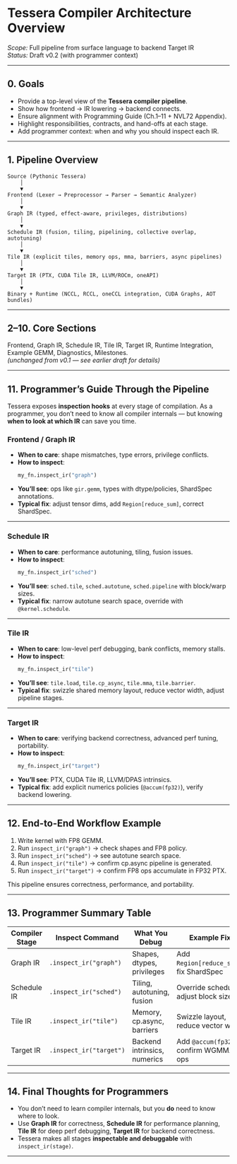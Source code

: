 # Tessera Compiler Architecture Overview
*Scope:* Full pipeline from surface language to backend Target IR  
*Status:* Draft v0.2 (with programmer context)

---

## 0. Goals
- Provide a top-level view of the **Tessera compiler pipeline**.  
- Show how frontend → IR lowering → backend connects.  
- Ensure alignment with Programming Guide (Ch.1–11 + NVL72 Appendix).  
- Highlight responsibilities, contracts, and hand-offs at each stage.  
- Add programmer context: when and why you should inspect each IR.

---

## 1. Pipeline Overview

```text
Source (Pythonic Tessera)
    │
    ▼
Frontend (Lexer → Preprocessor → Parser → Semantic Analyzer)
    │
    ▼
Graph IR (typed, effect-aware, privileges, distributions)
    │
    ▼
Schedule IR (fusion, tiling, pipelining, collective overlap, autotuning)
    │
    ▼
Tile IR (explicit tiles, memory ops, mma, barriers, async pipelines)
    │
    ▼
Target IR (PTX, CUDA Tile IR, LLVM/ROCm, oneAPI)
    │
    ▼
Binary + Runtime (NCCL, RCCL, oneCCL integration, CUDA Graphs, AOT bundles)
```

---

## 2–10. Core Sections
Frontend, Graph IR, Schedule IR, Tile IR, Target IR, Runtime Integration, Example GEMM, Diagnostics, Milestones.  
*(unchanged from v0.1 — see earlier draft for details)*

---

## 11. Programmer’s Guide Through the Pipeline

Tessera exposes **inspection hooks** at every stage of compilation. As a programmer, you don’t need to know all compiler internals — but knowing **when to look at which IR** can save you time.

### Frontend / Graph IR
- **When to care**: shape mismatches, type errors, privilege conflicts.  
- **How to inspect**:  
  ```python
  my_fn.inspect_ir("graph")
  ```
- **You’ll see**: ops like `gir.gemm`, types with dtype/policies, ShardSpec annotations.  
- **Typical fix**: adjust tensor dims, add `Region[reduce_sum]`, correct ShardSpec.  

---

### Schedule IR
- **When to care**: performance autotuning, tiling, fusion issues.  
- **How to inspect**:  
  ```python
  my_fn.inspect_ir("sched")
  ```
- **You’ll see**: `sched.tile`, `sched.autotune`, `sched.pipeline` with block/warp sizes.  
- **Typical fix**: narrow autotune search space, override with `@kernel.schedule`.  

---

### Tile IR
- **When to care**: low-level perf debugging, bank conflicts, memory stalls.  
- **How to inspect**:  
  ```python
  my_fn.inspect_ir("tile")
  ```
- **You’ll see**: `tile.load`, `tile.cp_async`, `tile.mma`, `tile.barrier`.  
- **Typical fix**: swizzle shared memory layout, reduce vector width, adjust pipeline stages.  

---

### Target IR
- **When to care**: verifying backend correctness, advanced perf tuning, portability.  
- **How to inspect**:  
  ```python
  my_fn.inspect_ir("target")
  ```
- **You’ll see**: PTX, CUDA Tile IR, LLVM/DPAS intrinsics.  
- **Typical fix**: add explicit numerics policies (`@accum(fp32)`), verify backend lowering.  

---

## 12. End-to-End Workflow Example

1. Write kernel with FP8 GEMM.  
2. Run `inspect_ir("graph")` → check shapes and FP8 policy.  
3. Run `inspect_ir("sched")` → see autotune search space.  
4. Run `inspect_ir("tile")` → confirm cp.async pipeline is generated.  
5. Run `inspect_ir("target")` → confirm FP8 ops accumulate in FP32 PTX.  

This pipeline ensures correctness, performance, and portability.  

---

## 13. Programmer Summary Table

| Compiler Stage | Inspect Command        | What You Debug              | Example Fix |
|----------------|-----------------------|-----------------------------|-------------|
| Graph IR       | `.inspect_ir("graph")` | Shapes, dtypes, privileges  | Add `Region[reduce_sum]`, fix ShardSpec |
| Schedule IR    | `.inspect_ir("sched")` | Tiling, autotuning, fusion  | Override schedule, adjust block size |
| Tile IR        | `.inspect_ir("tile")`  | Memory, cp.async, barriers  | Swizzle layout, reduce vector width |
| Target IR      | `.inspect_ir("target")`| Backend intrinsics, numerics| Add `@accum(fp32)`, confirm WGMMA ops |

---

## 14. Final Thoughts for Programmers

- You don’t need to learn compiler internals, but you **do** need to know where to look.  
- Use **Graph IR** for correctness, **Schedule IR** for performance planning, **Tile IR** for deep perf debugging, **Target IR** for backend correctness.  
- Tessera makes all stages **inspectable and debuggable** with `inspect_ir(stage)`.  

---
